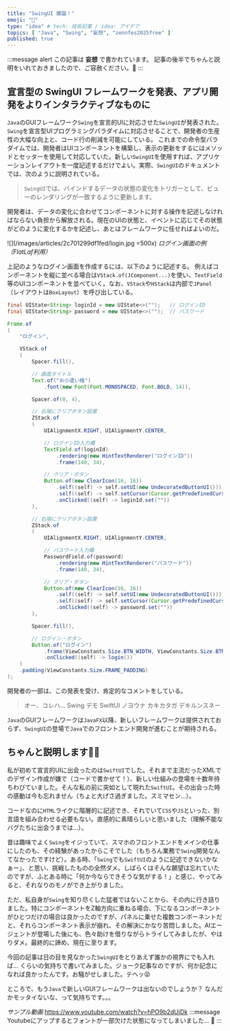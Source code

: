 ```yaml
---
title: "SwingUI 爆誕！"
emoji: "🤪"
type: "idea" # tech: 技術記事 / idea: アイデア
topics: [ "Java", "Swing", "妄想", "zennfes2025free" ]
published: true
---
```


:::message alert
この記事は **妄想** で書かれています。
記事の後半でちゃんと説明をいれておきましたので、ご容赦ください。🙏
:::

## 宣言型の SwingUI フレームワークを発表、アプリ開発をよりインタラクティブなものに
`Java`のGUIフレームワーク`Swing`を宣言的UIに対応させた`SwingUI`が発表された。`Swing`を宣言型UIプログラミングパラダイムに対応させることで、開発者の生産性の大幅な向上と、コード行の削減を可能にしている。
これまでの命令型パラダイムでは、開発者はUIコンポーネントを構築し、表示の更新をするにはメソッドとセッターを使用して対応していた。新しい`SwingUI`を使用すれば、アプリケーションレイアウトを一度記述するだけでよい。実際、`SwingUI`のドキュメントでは、次のように説明されている。

> `SwingUI`では、バインドするデータの状態の変化をトリガーとして、ビューのレンダリングが一致するように更新します。

開発者は、データの変化に合わせてコンポーネントに対する操作を記述しなければならない負担から解放される。現在のUIの状態と、イベントに応じてその状態がどのように変化するかを記述し、あとはフレームワークに任せればよいのだ。

![](/images/articles/2c701299df1fed/login.jpg =500x)
*ログイン画面の例（FlatLaf利用）*

上記のようなログイン画面を作成するには、以下のように記述する。
例えばコンポーネントを縦に並べる場合は`VStack.of(JComponent...)`を使い、`TextField`等のUIコンポーネントを並べていく。なお、`VStack`や`HStack`は内部で`JPanel`（レイアウトは`BoxLayout`）を呼び出している。

```java
final UIState<String> loginId = new UIState<>("");   // ログインID
final UIState<String> password = new UIState<>("");  // パスワード

Frame.of
(
    "ログイン",

    VStack.of
    (
        Spacer.fill(),

        // 画面タイトル
        Text.of("お小遣い帳")
            .font(new Font(Font.MONOSPACED, Font.BOLD, 14)),

        Spacer.of(0, 4),

        // 右端にクリアボタン設置
        ZStack.of
        (
            UIAlignmentX.RIGHT, UIAlignmentY.CENTER,

            // ログインID入力欄
            TextField.of(loginId)
                .rendering(new HintTextRenderer("ログインID"))
                .frame(140, 34),

            // クリア・ボタン
            Button.of(new ClearIcon(16, 16))
                .self((self) -> self.setUI(new UndecoratedButtonUI()))
                .self((self) -> self.setCursor(Cursor.getPredefinedCursor(Cursor.HAND_CURSOR)))
                .onClicked((self) -> loginId.set(""))
        ),

        // 右端にクリアボタン設置
        ZStack.of
        (
            UIAlignmentX.RIGHT, UIAlignmentY.CENTER,

            // パスワード入力欄
            PasswordField.of(password)
                .rendering(new HintTextRenderer("パスワード"))
                .frame(140, 34),

            // クリア・ボタン
            Button.of(new ClearIcon(16, 16))
                .self((self) -> self.setUI(new UndecoratedButtonUI()))
                .self((self) -> self.setCursor(Cursor.getPredefinedCursor(Cursor.HAND_CURSOR)))
                .onClicked((self) -> password.set(""))
        ),

        Spacer.fill(),

        // ログイン・ボタン
        Button.of("ログイン")
            .frame(ViewConstants.Size.BTN_WIDTH, ViewConstants.Size.BTN_HEIGHT)
            .onClicked((self) -> login())
    )
    .padding(ViewConstants.Size.FRAME_PADDING)
);
```

開発者の一部は、この発表を受け、肯定的なコメントをしている。
> オー、コレハ... Swing デモ SwiftUI ノヨウナ カキカタガ デキルンスネー

`Java`のGUIフレームワークは`JavaFX`以降、新しいフレームワークは提供されておらず、`SwingUI`の登場で`Java`でのフロントエンド開発が進むことが期待される。

## ちゃんと説明します🙋🏻
私が初めて宣言的UIに出会ったのは`SwiftUI`でした。それまで主流だったXMLでのデザイン作成が嫌で（コードで書かせて！）、新しい仕組みの登場を十数年待ちわびていました。そんな私の前に突如として現れた`SwiftUI`。その出会った時の感動は今も忘れません（ちょと大げさ過ぎました。スミマセン…）。

コードなのに`HTML`ライクに階層的に記述でき、それでいて`CSS`や`JS`といった、別言語を組み合わせる必要もない。直感的に素晴らしいと思いました（理解不能なバグたちに出会うまでは…）。

昔は趣味でよく`Swing`をイジっていて、スマホのフロントエンドをメインの仕事にしたのも、その経験があったからこそでした（もちろん業務で`Swing`開発なんてなかったですけど）。ある時、「`Swing`でも`SwiftUI`のように記述できないかなぁー」、と思い、挑戦したものの全然ダメ。しばらくはそんな願望は忘れていたのですが、ふとある時に「何か今ならできそうな気がする！」と感じ、やってみると、それなりのモノができ上がりました。

ただ、私自身が`Swing`を知り尽くした猛者ではないことから、その内に行き詰りました。特にコンポーネントをZ軸方向に重ねる場合、下になるコンポーネントがひとつだけの場合は良かったのですが、パネルに乗せた複数コンポーネントだと、それらコンポーネント表示が崩れ、その解決にかなり苦悶しました。AIエージェントが登場した後にも、色々助けを借りながらトライしてみましたが、やはりダメ。最終的に諦め、現在に至ります。

今回の記事は日の目を見なかった`SwingUI`をとりあえず誰かの視界にでも入れば… くらいの気持ちで書いてみました。ジョーク記事なのですが、何か記念になれば良かったんです。お騒がせしました。テヘッ😝

ところで、もう`Java`で新しいGUIフレームワークは出ないのでしょうか？ なんだかモッタイないな、って気持ちです。。。

*サンプル動画*
https://www.youtube.com/watch?v=hPO9b2dUjDk
:::message
Youtubeにアップするとフォントが一部欠けた状態になってしまいました… 🥲
:::
